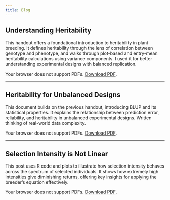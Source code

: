 ```yaml
---
title: Blog
---
```


## Understanding Heritability

This handout offers a foundational introduction to heritability in plant breeding. It defines heritability through the lens of correlation between genotype and phenotype, and walks through plot-based and entry-mean heritability calculations using variance components. I used it for better understanding experimental designs with balanced replication.

<object data="./assets/pdfs/Handout-1-Understanding-Heritability.pdf" type="application/pdf" width="100%" height="600px">
  <p>Your browser does not support PDFs.
  <a href="./assets/pdfs/Handout-1-Understanding-Heritability.pdf">Download PDF</a>.</p>
</object>

---

## Heritability for Unbalanced Designs

This document builds on the previous handout, introducing BLUP and its statistical properties. It explains the relationship between prediction error, reliability, and heritability in unbalanced experimental designs. Written thinking of real-world data complexity.

<object data="./assets/pdfs/Handout-2-Heritability-for-Unbalanced-Designs.pdf" type="application/pdf" width="100%" height="600px">
  <p>Your browser does not support PDFs.
  <a href="./assets/pdfs/Handout-2-Heritability-for-Unbalanced-Designs.pdf">Download PDF</a>.</p>
</object>

---

## Selection Intensity is Not Linear

This post uses R code and plots to illustrate how selection intensity behaves across the spectrum of selected individuals. It shows how extremely high intensities give diminishing returns, offering key insights for applying the breeder’s equation effectively.

<object data="./assets/pdfs/selection-intensity.pdf" type="application/pdf" width="100%" height="600px">
  <p>Your browser does not support PDFs.
  <a href="./assets/pdfs/selection-intensity.pdf">Download PDF</a>.</p>
</object>
